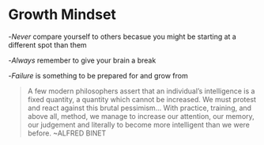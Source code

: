 # Growth Mindset
-*Never* compare yourself to others becasue you might be starting at a different spot than them

-*Always* remember to give your brain a break

-*Failure* is something to be prepared for and grow from

>A few modern philosophers assert that an individual’s intelligence is a fixed
quantity, a quantity which cannot be increased. We must protest and react
against this brutal pessimism... With practice, training, and above all,
method, we manage to increase our attention, our memory, our judgement
and literally to become more intelligent than we were before. ~ALFRED BINET
